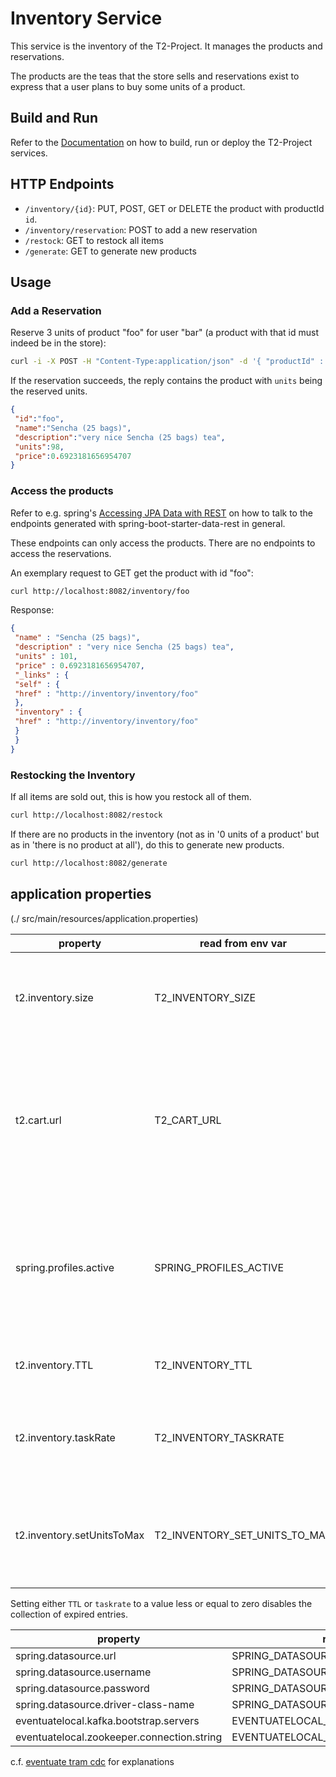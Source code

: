 # Inventory Service

This service is the inventory of the T2-Project.
It manages the products and reservations.

The products are the teas that the store sells and reservations exist to express that a user plans to buy some units of a product.


## Build and Run

Refer to the [Documentation](https://t2-documentation.readthedocs.io/en/latest/microservices/deploy.html) on how to build, run or deploy the T2-Project services.


## HTTP Endpoints

* `/inventory/{id}`: PUT, POST, GET or DELETE the product with productId `id`.
* `/inventory/reservation`: POST to add a new reservation
* `/restock`: GET to restock all items
* `/generate`: GET to generate new products


## Usage

### Add a Reservation

Reserve 3 units of product "foo" for user "bar" (a product with that id must indeed be in the store):

```sh
curl -i -X POST -H "Content-Type:application/json" -d '{ "productId" : "foo", "sessionId" : "bar", "units" : 3}' http://localhost:8082/inventory/reservation
```

If the reservation succeeds, the reply contains the product with `units` being the reserved units.

```json
{
 "id":"foo",
 "name":"Sencha (25 bags)",
 "description":"very nice Sencha (25 bags) tea",
 "units":98,
 "price":0.6923181656954707
}
```

### Access the products

Refer to e.g. spring's [Accessing JPA Data with REST](https://spring.io/guides/gs/accessing-data-rest/) on how to talk to the endpoints generated with spring-boot-starter-data-rest in general.

These endpoints can only access the products.
There are no endpoints to access the reservations.

An exemplary request to GET get the product with id "foo":

```sh
curl http://localhost:8082/inventory/foo
```
Response:

```json
{
 "name" : "Sencha (25 bags)",
 "description" : "very nice Sencha (25 bags) tea",
 "units" : 101,
 "price" : 0.6923181656954707,
 "_links" : {
 "self" : {
 "href" : "http://inventory/inventory/foo"
 },
 "inventory" : {
 "href" : "http://inventory/inventory/foo"
 }
 }
}
```

### Restocking the Inventory

If all items are sold out, this is how you restock all of them.

```sh
curl http://localhost:8082/restock
```

If there are no products in the inventory (not as in '0 units of a product' but as in 'there is no product at all'), do this to generate new products.

```sh
curl http://localhost:8082/generate
```

## application properties

(./ src/main/resources/application.properties)

| property | read from env var | description |
| -------- | ----------------- | ----------- |
| t2.inventory.size | T2_INVENTORY_SIZE | number of items to be generated into the inventory repository on start up |
| t2.cart.url | T2_CART_URL | url of the cart service. must be provided to generate reservations on start up (because reservations and items in cart should be in sync) |
| spring.profiles.active | SPRING_PROFILES_ACTIVE | set to 'saga' to have the full saga experience. set to 'test' to run inventory solely as provider of items (no saga) |
| t2.inventory.TTL | T2_INVENTORY_TTL | time to live of reservations (in seconds) |
| t2.inventory.taskRate | T2_INVENTORY_TASKRATE | rate at which the inventory checks for items that exceeded their TTL (in milliseconds) |
| t2.inventory.setUnitsToMax | T2_INVENTORY_SET_UNITS_TO_MAX | boolean value. if true all units will be set to max integer. helpful for load testing scenarios |

Setting either `TTL` or `taskrate` to a value less or equal to zero disables the collection of expired entries.

| property | read from env var | description |
| -------- | ----------------- | ----------- |
| spring.datasource.url | SPRING_DATASOURCE_URL | |
| spring.datasource.username | SPRING_DATASOURCE_USERNAME | |
| spring.datasource.password | SPRING_DATASOURCE_PASSWORD | |
| spring.datasource.driver-class-name | SPRING_DATASOURCE_DRIVER_CLASS_NAME | |
| eventuatelocal.kafka.bootstrap.servers | EVENTUATELOCAL_KAFKA_BOOTSTRAP_SERVERS | |
| eventuatelocal.zookeeper.connection.string | EVENTUATELOCAL_ZOOKEEPER_CONNECTION_STRING | |

c.f. [eventuate tram cdc](https://eventuate.io/docs/manual/eventuate-tram/latest/getting-started-eventuate-tram.html) for explanations
